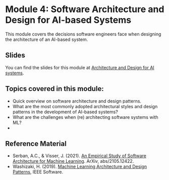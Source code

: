 # Module 4: Software Architecture and Design for AI-based Systems

This module covers the decisions software engineers face when designing the architecture of an AI-based system.

## Slides

You can find the slides for this module at [Architecture and Design for AI systems](04_architecture/04_architecture_slides.pdf).


## Topics covered in this module:

- Quick overview on software architecture and design patterns.
- What are the most commonly adopted architectural styles and design patterns in the development of AI-based systems?
- What are the challenges when (re) architecting software systems with ML?
- 


## Reference Material

- Serban, A.C., & Visser, J. (2021). [An Empirical Study of Software Architecture for Machine Learning](https://www.researchgate.net/publication/351901153). ArXiv, abs/2105.12422.
- Washizaki, H. (2019). [Machine Learning Architecture and Design Patterns](http://www.washi.cs.waseda.ac.jp/wp-content/uploads/2019/12/IEEE_Software_19__ML_Patterns.pdf), IEEE Software.